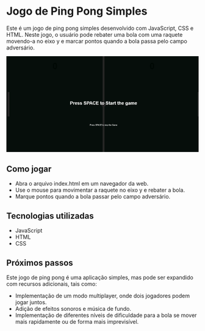 # Jogo de Ping Pong Simples

Este é um jogo de ping pong simples desenvolvido com JavaScript, CSS e HTML. Neste jogo, o usuário pode rebater uma bola com uma raquete movendo-a no eixo y e marcar pontos quando a bola passa pelo campo adversário.

![Ping Pong Game Screenshot](/Projeto_Ping_Pong/Ping-Pong.png)

## Como jogar

- Abra o arquivo index.html em um navegador da web.
- Use o mouse para movimentar a raquete no eixo y e rebater a bola.
- Marque pontos quando a bola passar pelo campo adversário.

## Tecnologias utilizadas

- JavaScript
- HTML
- CSS

## Próximos passos

Este jogo de ping pong é uma aplicação simples, mas pode ser expandido com recursos adicionais, tais como:

- Implementação de um modo multiplayer, onde dois jogadores podem jogar juntos.
- Adição de efeitos sonoros e música de fundo.
- Implementação de diferentes níveis de dificuldade para a bola se mover mais rapidamente ou de forma mais imprevisível.
